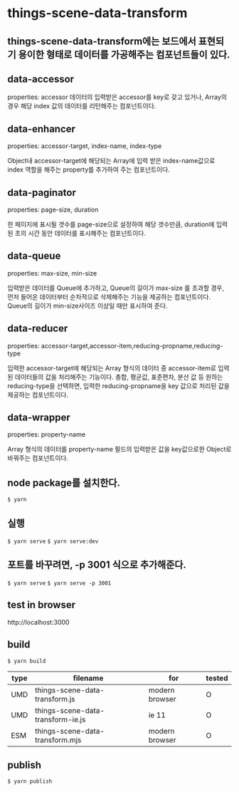 # things-scene-data-transform

## things-scene-data-transform에는 보드에서 표현되기 용이한 형태로 데이터를 가공해주는 컴포넌트들이 있다.

## data-accessor

properties: accessor
데이터의 입력받은 accessor를 key로 갖고 있거나, Array의 경우 해당 index 값의 데이터를 리턴해주는 컴포넌트이다.

## data-enhancer

properties: accessor-target, index-name, index-type

Object내 accessor-target에 해당되는 Array에 입력 받은 index-name값으로 index 역할을 해주는 property를 추가하여 주는 컴포넌트이다.

## data-paginator

properties: page-size, duration

한 페이지에 표시될 갯수를 page-size으로 설정하여 해당 갯수만큼, duration에 입력된 초의 시간 동안 데이터를 표시해주는 컴포넌트이다.

## data-queue

properties: max-size, min-size

입력받은 데이터를 Queue에 추가하고, Queue의 길이가 max-size 를 초과할 경우, 먼저 들어온 데이터부터 순차적으로 삭제해주는 기능을 제공하는 컴포넌트이다. Queue의 길이가 min-size사이즈 이상일 때만 표시하여 준다.

## data-reducer

properties: accessor-target,accessor-item,reducing-propname,reducing-type

입력한 accessor-target에 해당되는 Array 형식의 데이터 중 accessor-item로 입력된 데이터들의 값을 처리해주는 기능이다. 총합, 평균값, 표준편차, 분산 값 등 원하는 reducing-type을 선택하면, 입력한 reducing-propname을 key 값으로 처리된 값을 제공하는 컴포넌트이다.

## data-wrapper

properties: property-name

Array 형식의 데이터를 property-name 필드의 입력받은 값을 key값으로한 Object로 바꿔주는 컴포넌트이다.

## node package를 설치한다.

`$ yarn`

## 실행

`$ yarn serve`
`$ yarn serve:dev`

## 포트를 바꾸려면, -p 3001 식으로 추가해준다.

`$ yarn serve`
`$ yarn serve -p 3001`

## test in browser

http://localhost:3000

## build

`$ yarn build`

| type | filename                          | for            | tested |
| ---- | --------------------------------- | -------------- | ------ |
| UMD  | things-scene-data-transform.js    | modern browser | O      |
| UMD  | things-scene-data-transform-ie.js | ie 11          | O      |
| ESM  | things-scene-data-transform.mjs   | modern browser | O      |

## publish

`$ yarn publish`
